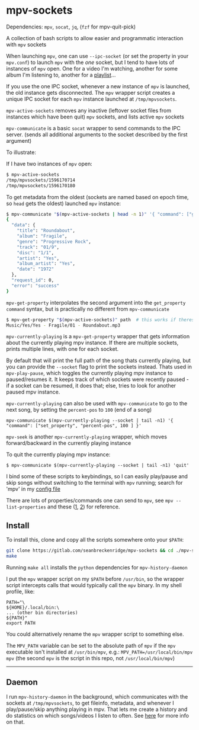 # mpv-sockets

Dependencies: `mpv`, `socat`, `jq`, (`fzf` for mpv-quit-pick)

A collection of bash scripts to allow easier and programmatic interaction with `mpv` sockets

When launching `mpv`, one can use `--ipc-socket` (or set the property in your `mpv.conf`) to launch `mpv` with the *one* socket, but I tend to have lots of instances of `mpv` open. One for a video I'm watching, another for some album I'm listening to, another for a [playlist](https://github.com/seanbreckenridge/plaintext-playlist)...

If you use the one IPC socket, whenever a new instance of `mpv` is launched, the old instance gets disconnected. The `mpv` wrapper script creates a unique IPC socket for each `mpv` instance launched at `/tmp/mpvsockets`.

`mpv-active-sockets` removes any inactive (leftover socket files from instances which have been quit) `mpv` sockets, and lists active `mpv` sockets

`mpv-communicate` is a basic `socat` wrapper to send commands to the IPC server. (sends all additional arguments to the socket described by the first argument)

To illustrate:

If I have two instances of `mpv` open:

```bash
$ mpv-active-sockets
/tmp/mpvsockets/1596170714
/tmp/mpvsockets/1596170180
```

To get metadata from the oldest (sockets are named based on epoch time, so `head` gets the oldest) launched `mpv` instance:

```bash
$ mpv-communicate "$(mpv-active-sockets | head -n 1)" '{ "command": ["get_property", "metadata"] }' | jq
{
  "data": {
    "title": "Roundabout",
    "album": "Fragile",
    "genre": "Progressive Rock",
    "track": "01/9",
    "disc": "1/1",
    "artist": "Yes",
    "album_artist": "Yes",
    "date": "1972"
  },
  "request_id": 0,
  "error": "success"
}
```

`mpv-get-property` interpolates the second argument into the `get_property` `command` syntax, but is practically no different from `mpv-communicate`

```bash
$ mpv-get-property "$(mpv-active-sockets)" path  # this works if theres only one instance of mpv active
Music/Yes/Yes - Fragile/01 - Roundabout.mp3
```

`mpv-currently-playing` is a `mpv-get-property` wrapper that gets information about the currently playing mpv instance. If there are multiple sockets, prints multiple lines, with one for each socket.

By default that will print the full path of the song thats currently playing, but you can provide the `--socket` flag to print the sockets instead. Thats used in `mpv-play-pause`, which toggles the currently playing mpv instance to paused/resumes it. It keeps track of which sockets were recently paused - if a socket can be resumed, it does that; else, tries to look for another paused mpv instance.

`mpv-currently-playing` can also be used with `mpv-communicate` to go to the next song, by setting the `percent-pos` to `100` (end of a song)

`mpv-communicate $(mpv-currently-playing --socket | tail -n1) '{ "command": ["set_property", "percent-pos", 100 ] }'`

`mpv-seek` is another `mpv-currently-playing` wrapper, which moves forward/backward in the currently playing instance

To quit the currently playing mpv instance:

`$ mpv-communicate $(mpv-currently-playing --socket | tail -n1) 'quit'`

I bind some of these scripts to keybindings, so I can easily play/pause and skip songs without switching to the terminal with `mpv` running; search for 'mpv' in my [config file](https://sean.fish/d/i3/config)

There are lots of properties/commands one can send to `mpv`, see `mpv --list-properties` and these ([1](https://stackoverflow.com/q/35013075/9348376), [2](https://stackoverflow.com/q/62582594/9348376)) for reference.

## Install

To install this, clone and copy all the scripts somewhere onto your `$PATH`:

```bash
git clone https://gitlab.com/seanbreckenridge/mpv-sockets && cd ./mpv-sockets
make
```

Running `make all` installs the `python` dependencies for `mpv-history-daemon`

I put the `mpv` wrapper script on my `$PATH` before `/usr/bin`, so the wrapper script intercepts calls that would typically call the `mpv` binary. In my shell profile, like:

```
PATH="\
${HOME}/.local/bin:\
... (other bin directories)
${PATH}"
export PATH
```

You could alternatively rename the `mpv` wrapper script to something else.

The `MPV_PATH` variable can be set to the absolute path of `mpv` if the `mpv` executable isn't installed at `/usr/bin/mpv`,  e.g.: `MPV_PATH=/usr/local/bin/mpv mpv` (the second `mpv` is the script in this repo, not `/usr/local/bin/mpv`)

---

## Daemon

I run `mpv-history-daemon` in the background, which communicates with the sockets at `/tmp/mpvsockets`, to get fileinfo, metadata, and whenever I play/pause/skip anything playing in mpv. That lets me create a history and do statistics on which songs/videos I listen to often. See [here](./DAEMON.md) for more info on that.

